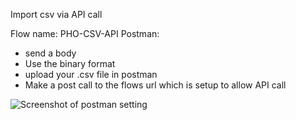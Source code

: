 Import csv via API call

Flow name: PHO-CSV-API
Postman:
- send a body
- Use the binary format
- upload your .csv file in postman
- Make a post call to the flows url which is setup to allow API call
  
![Screenshot of postman setting](https://github.com/horemansp/CyberArk/edit/main/FLOWS/Tutorial-Materials/T1-18-Working%20with%20CSV/postman_example.png)
